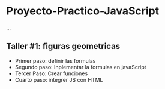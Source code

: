 # Proyecto-Practico-JavaScript

...

## Taller #1: figuras geometricas

- Primer paso: definir las formulas
- Segundo paso: Inplementar la formulas en javaScript 
- Tercer Paso: Crear funciones
- Cuarto paso: integrer JS con HTML  